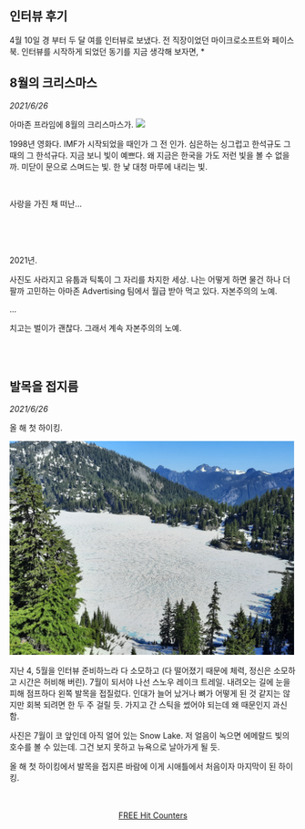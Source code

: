 ## 인터뷰 후기

4월 10일 경 부터 두 달 여를 인터뷰로 보냈다. 전 직장이었던 마이크로소프트와 페이스북. 인터뷰를 시작하게 되었던 동기를 지금 생각해 보자면,
*  

## 8월의 크리스마스
_2021/6/26_

아마존 프라임에 8월의 크리스마스가.
<img src="https://steemitimages.com/1280x0/https://cdn.steemitimages.com/DQmWBRJuANjLvC3UDvqiErox3HmkrNvhLxGQcdJRA6qs97H/8월.jpg">

1998년 영화다. IMF가 시작되었을 때인가 그 전 인가. 심은하는 싱그럽고 한석규도 그 때의 그 한석규다. 지금 보니 빛이 예쁘다. 왜 지금은 한국을 가도 저런 빛을 볼 수 없을까. 미닫이 문으로 스며드는 빛. 한 낯 대청 마루에 내리는 빛. 

<br>

사랑을 가진 채 떠난...


<br>
<br>
<br>

2021년. 

사진도 사라지고 유툽과 틱톡이 그 자리를 차지한 세상.
나는 어떻게 하면 물건 하나 더 팔까 고민하는 아마존 Advertising 팀에서 월급 받아 먹고 있다.
자본주의의 노예.

...

치고는 벌이가 괜찮다.
그래서 계속 자본주의의 노예.


<br>
<br>

## 발목을 접지름

_2021/6/26_

올 해 첫 하이킹.

<img src="./seattle_hiking/img/snowlake_202106.jpg" width="500">

지난 4, 5월을 인터뷰 준비하느라 다 소모하고 (다 떨어졌기 때문에 체력, 정신은 소모하고 시간은 허비해 버린). 7월이 되서야 나선 스노우 레이크 트레일. 내려오는 길에 눈을 피해 점프하다 왼쪽 발목을 접질렀다. 인대가 늘어 났거나 뼈가 어떻게 된 것 같지는 않지만 회복 되려면 한 두 주 걸릴 듯. 가지고 간 스틱을 썼어야 되는데 왜 때문인지 과신함.

사진은 7월이 코 앞인데 아직 얼어 있는 Snow Lake. 저 얼음이 녹으면 에메랄드 빛의 호수를 볼 수 있는데. 그건 보지 못하고 뉴욕으로 날아가게 될 듯.

올 해 첫 하이킹에서 발목을 접지른 바람에 이게 시애틀에서 처음이자 마지막이 된 하이킹.

<br>
<br>
<center>
 <a href='https://free-hit-counters.net/'>FREE Hit Counters</a> <script type='text/javascript' src='https://www.freevisitorcounters.com/auth.php?id=f7368abfda2fb98bb88ce3977025c236f798d5d2'></script>
<script type="text/javascript" src="https://www.freevisitorcounters.com/en/home/counter/842139/t/1"></script>
</center>
